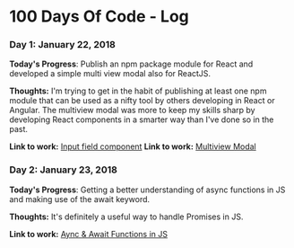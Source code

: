# 100 Days Of Code - Log

### Day 1: January 22, 2018

**Today's Progress**: Publish an npm package module for React and developed a simple multi view modal also for ReactJS.

**Thoughts:** I'm trying to get in the habit of publishing at least one npm module that can be used as a nifty tool by others developing in React or Angular. The multiview modal was more to keep my skills sharp by developing React components in a smarter way than I've done so in the past.

**Link to work:** [Input field component](https://www.npmjs.com/package/react-input-field-with-label)
**Link to work:** [Multiview Modal](https://github.com/LukeMwila/modal-in-overlay-with-various-screen-views)

### Day 2: January 23, 2018

**Today's Progress**: Getting a better understanding of async functions in JS and making use of the await keyword.

**Thoughts:** It's definitely a useful way to handle Promises in JS.

**Link to work:** [Aync & Await Functions in JS](https://github.com/LukeMwila/async-await-functions)